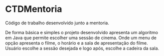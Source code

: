 # CTDMentoria
Código de trabalho desenvolvido junto a mentoria.

De forma básica e simples o projeto desenvolvido apresenta um algoritmo em Java que permite escolher uma sessão de cinema. 
Onde um menu de opção apresenta o filme, o horário e a sala de apresentação do filme.
Usuário escolhe a sessão desejada e logo após, escolhe a cadeira da sala.
